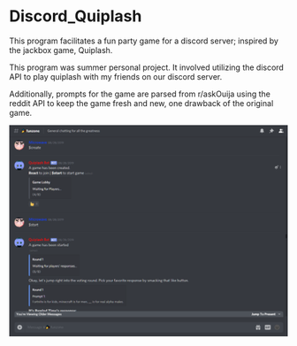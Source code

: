 <h1>Discord_Quiplash</h1>
This program facilitates a fun party game for a discord server; inspired by the jackbox game, Quiplash.

This program was summer personal project. It involved utilizing the discord API to play quiplash with my friends on our discord server.

Additionally, prompts for the game are parsed from r/askOuija using the reddit API to keep the game fresh and new, one drawback of the original game.



![Game Image](https://github.com/LiZhu912/discord_quiplash/blob/master/game_image.png)
